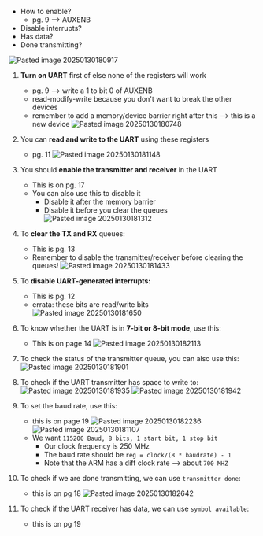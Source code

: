 * How to enable?
	* pg. 9 ⟶ AUXENB
* Disable interrupts?
* Has data?
* Done transmitting?

![Pasted image 20250130180917](../../attachments/Pasted%20image%2020250130180917.png)



1. **Turn on UART** first of else none of the registers will work
	* pg. 9 ⟶ write a 1 to bit 0 of AUXENB
	* read-modify-write because you don't want to break the other devices
	* remember to add a memory/device barrier right after this ⟶ this is a new device
	![Pasted image 20250130180748](../../attachments/Pasted%20image%2020250130180748.png)
2. You can **read and write to the UART** using these registers
	* pg. 11
	![Pasted image 20250130181148](../../attachments/Pasted%20image%2020250130181148.png)
3. You should **enable the transmitter and receiver** in the UART
	* This is on pg. 17
	* You can also use this to disable it
		* Disable it after the memory barrier
		* Disable it before you clear the queues
	![Pasted image 20250130181312](../../attachments/Pasted%20image%2020250130181312.png)

4. To **clear the TX and RX** queues:
	* This is pg. 13
	* Remember to disable the transmitter/receiver before clearing the queues!
	![Pasted image 20250130181433](../../attachments/Pasted%20image%2020250130181433.png)

5. To **disable UART-generated interrupts:**
	* This is pg. 12
	* errata: these bits are read/write bits
	![Pasted image 20250130181650](../../attachments/Pasted%20image%2020250130181650.png)
6. To know whether the UART is in **7-bit or 8-bit mode**, use this:
	* This is on page 14
	![Pasted image 20250130182113](../../attachments/Pasted%20image%2020250130182113.png)
7. To check the status of the transmitter queue, you can also use this:
	![Pasted image 20250130181901](../../attachments/Pasted%20image%2020250130181901.png)

8. To check if the UART transmitter has space to write to:
	![Pasted image 20250130181935](../../attachments/Pasted%20image%2020250130181935.png)
	![Pasted image 20250130181942](../../attachments/Pasted%20image%2020250130181942.png)
9. To set the baud rate, use this:
	* this is on page 19
	![Pasted image 20250130182236](../../attachments/Pasted%20image%2020250130182236.png)
	![Pasted image 20250130181107](../../attachments/Pasted%20image%2020250130181107.png)
	* We want `115200 Baud, 8 bits, 1 start bit, 1 stop bit`
		* Our clock frequency is 250 MHz
		* The baud rate should be `reg = clock/(8 * baudrate) - 1`
		* Note that the ARM has a diff clock rate ⟶ about `700 MHZ`


10. To check if we are done transmitting, we can use `transmitter done`:
	* this is on pg 18
	![Pasted image 20250130182642](../../attachments/Pasted%20image%2020250130182642.png)

11. To check if the UART receiver has data, we can use `symbol available`:
	* this is on pg 19
